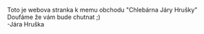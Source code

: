 Toto je webova stranka k memu obchodu "Chlebárna Járy Hrušky" </br>
Doufáme že vám bude chutnat ;) </br>
-Jára Hruška </br>
